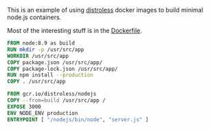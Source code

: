 This is an example of using [distroless](https://github.com/GoogleCloudPlatform/distroless) docker images to build minimal node.js containers.

Most of the interesting stuff is in the [Dockerfile](Dockerfile).

```Dockerfile
FROM node:8.9 as build
RUN mkdir -p /usr/src/app
WORKDIR /usr/src/app
COPY package.json /usr/src/app/
COPY package-lock.json /usr/src/app/
RUN npm install --production
COPY . /usr/src/app

FROM gcr.io/distroless/nodejs
COPY --from=build /usr/src/app /
EXPOSE 3000
ENV NODE_ENV production
ENTRYPOINT [ "/nodejs/bin/node", "server.js" ]
```

